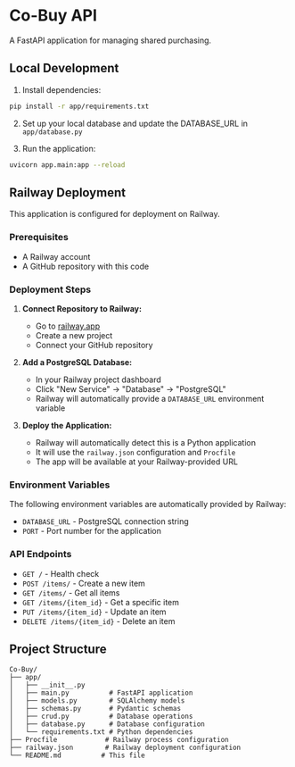 # Co-Buy API

A FastAPI application for managing shared purchasing.

## Local Development

1. Install dependencies:
```bash
pip install -r app/requirements.txt
```

2. Set up your local database and update the DATABASE_URL in `app/database.py`

3. Run the application:
```bash
uvicorn app.main:app --reload
```

## Railway Deployment

This application is configured for deployment on Railway.

### Prerequisites
- A Railway account
- A GitHub repository with this code

### Deployment Steps

1. **Connect Repository to Railway:**
   - Go to [railway.app](https://railway.app)
   - Create a new project
   - Connect your GitHub repository

2. **Add a PostgreSQL Database:**
   - In your Railway project dashboard
   - Click "New Service" → "Database" → "PostgreSQL"
   - Railway will automatically provide a `DATABASE_URL` environment variable

3. **Deploy the Application:**
   - Railway will automatically detect this is a Python application
   - It will use the `railway.json` configuration and `Procfile`
   - The app will be available at your Railway-provided URL

### Environment Variables

The following environment variables are automatically provided by Railway:
- `DATABASE_URL` - PostgreSQL connection string
- `PORT` - Port number for the application

### API Endpoints

- `GET /` - Health check
- `POST /items/` - Create a new item
- `GET /items/` - Get all items
- `GET /items/{item_id}` - Get a specific item
- `PUT /items/{item_id}` - Update an item
- `DELETE /items/{item_id}` - Delete an item

## Project Structure

```
Co-Buy/
├── app/
│   ├── __init__.py
│   ├── main.py          # FastAPI application
│   ├── models.py        # SQLAlchemy models
│   ├── schemas.py       # Pydantic schemas
│   ├── crud.py          # Database operations
│   ├── database.py      # Database configuration
│   └── requirements.txt # Python dependencies
├── Procfile            # Railway process configuration
├── railway.json        # Railway deployment configuration
└── README.md          # This file
```

